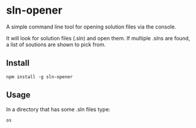 # sln-opener

A simple command line tool for opening solution files via the console.

It will look for solution files (.sln) and open them. If multiple .slns are found, a list of soutions are shown to pick from.

## Install 

```
npm install -g sln-opener
```

## Usage

In a directory that has some .sln files type:

```
os
```